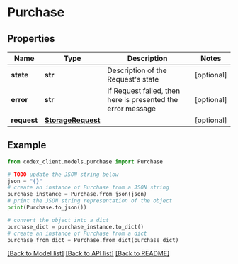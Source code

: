 # Purchase


## Properties

Name | Type | Description | Notes
------------ | ------------- | ------------- | -------------
**state** | **str** | Description of the Request&#39;s state | [optional] 
**error** | **str** | If Request failed, then here is presented the error message | [optional] 
**request** | [**StorageRequest**](StorageRequest.md) |  | [optional] 

## Example

```python
from codex_client.models.purchase import Purchase

# TODO update the JSON string below
json = "{}"
# create an instance of Purchase from a JSON string
purchase_instance = Purchase.from_json(json)
# print the JSON string representation of the object
print(Purchase.to_json())

# convert the object into a dict
purchase_dict = purchase_instance.to_dict()
# create an instance of Purchase from a dict
purchase_from_dict = Purchase.from_dict(purchase_dict)
```
[[Back to Model list]](../README.md#documentation-for-models) [[Back to API list]](../README.md#documentation-for-api-endpoints) [[Back to README]](../README.md)


